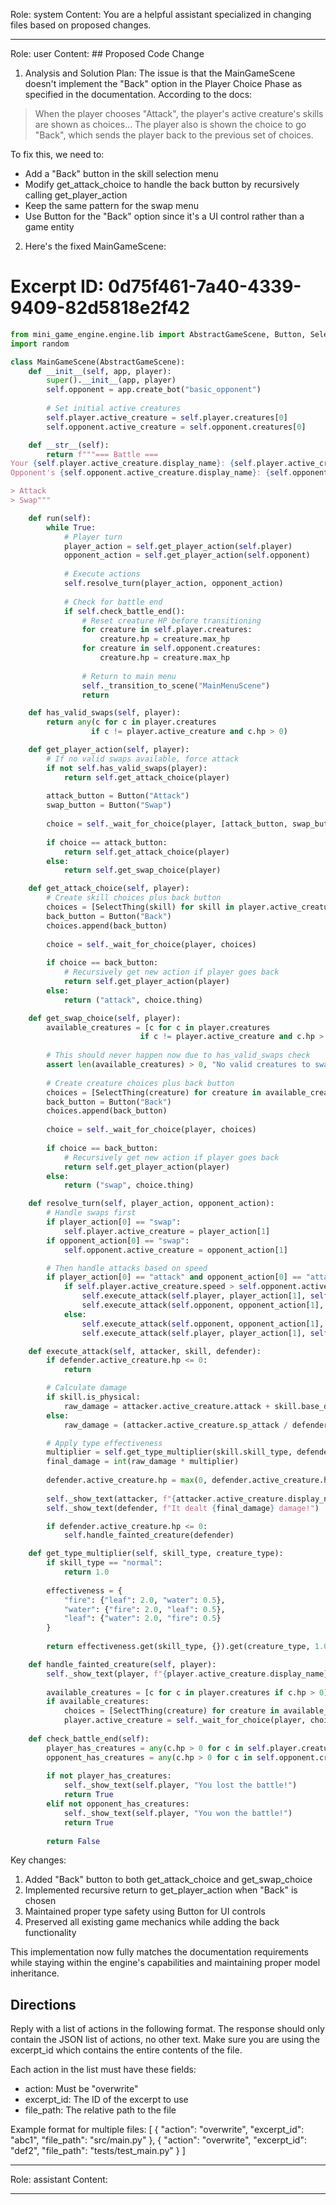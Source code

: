 Role: system
Content: You are a helpful assistant specialized in changing files based on proposed changes.
__________________
Role: user
Content: ## Proposed Code Change
1. Analysis and Solution Plan:
The issue is that the MainGameScene doesn't implement the "Back" option in the Player Choice Phase as specified in the documentation. According to the docs:

> When the player chooses "Attack", the player's active creature's skills are shown as choices... The player also is shown the choice to go "Back", which sends the player back to the previous set of choices.

To fix this, we need to:
- Add a "Back" button in the skill selection menu
- Modify get_attack_choice to handle the back button by recursively calling get_player_action
- Keep the same pattern for the swap menu
- Use Button for the "Back" option since it's a UI control rather than a game entity

2. Here's the fixed MainGameScene:

# Excerpt ID: 0d75f461-7a40-4339-9409-82d5818e2f42
```python main_game/scenes/main_game_scene.py
from mini_game_engine.engine.lib import AbstractGameScene, Button, SelectThing
import random

class MainGameScene(AbstractGameScene):
    def __init__(self, app, player):
        super().__init__(app, player)
        self.opponent = app.create_bot("basic_opponent")
        
        # Set initial active creatures
        self.player.active_creature = self.player.creatures[0]
        self.opponent.active_creature = self.opponent.creatures[0]

    def __str__(self):
        return f"""=== Battle ===
Your {self.player.active_creature.display_name}: {self.player.active_creature.hp}/{self.player.active_creature.max_hp} HP
Opponent's {self.opponent.active_creature.display_name}: {self.opponent.active_creature.hp}/{self.opponent.active_creature.max_hp} HP

> Attack
> Swap"""

    def run(self):
        while True:
            # Player turn
            player_action = self.get_player_action(self.player)
            opponent_action = self.get_player_action(self.opponent)
            
            # Execute actions
            self.resolve_turn(player_action, opponent_action)
            
            # Check for battle end
            if self.check_battle_end():
                # Reset creature HP before transitioning
                for creature in self.player.creatures:
                    creature.hp = creature.max_hp
                for creature in self.opponent.creatures:
                    creature.hp = creature.max_hp
                    
                # Return to main menu
                self._transition_to_scene("MainMenuScene")
                return

    def has_valid_swaps(self, player):
        return any(c for c in player.creatures 
                  if c != player.active_creature and c.hp > 0)

    def get_player_action(self, player):
        # If no valid swaps available, force attack
        if not self.has_valid_swaps(player):
            return self.get_attack_choice(player)
            
        attack_button = Button("Attack")
        swap_button = Button("Swap")
        
        choice = self._wait_for_choice(player, [attack_button, swap_button])
        
        if choice == attack_button:
            return self.get_attack_choice(player)
        else:
            return self.get_swap_choice(player)

    def get_attack_choice(self, player):
        # Create skill choices plus back button
        choices = [SelectThing(skill) for skill in player.active_creature.skills]
        back_button = Button("Back")
        choices.append(back_button)
        
        choice = self._wait_for_choice(player, choices)
        
        if choice == back_button:
            # Recursively get new action if player goes back
            return self.get_player_action(player)
        else:
            return ("attack", choice.thing)

    def get_swap_choice(self, player):
        available_creatures = [c for c in player.creatures 
                             if c != player.active_creature and c.hp > 0]
        
        # This should never happen now due to has_valid_swaps check
        assert len(available_creatures) > 0, "No valid creatures to swap to"
        
        # Create creature choices plus back button
        choices = [SelectThing(creature) for creature in available_creatures]
        back_button = Button("Back")
        choices.append(back_button)
        
        choice = self._wait_for_choice(player, choices)
        
        if choice == back_button:
            # Recursively get new action if player goes back
            return self.get_player_action(player)
        else:
            return ("swap", choice.thing)

    def resolve_turn(self, player_action, opponent_action):
        # Handle swaps first
        if player_action[0] == "swap":
            self.player.active_creature = player_action[1]
        if opponent_action[0] == "swap":
            self.opponent.active_creature = opponent_action[1]

        # Then handle attacks based on speed
        if player_action[0] == "attack" and opponent_action[0] == "attack":
            if self.player.active_creature.speed > self.opponent.active_creature.speed:
                self.execute_attack(self.player, player_action[1], self.opponent)
                self.execute_attack(self.opponent, opponent_action[1], self.player)
            else:
                self.execute_attack(self.opponent, opponent_action[1], self.player)
                self.execute_attack(self.player, player_action[1], self.opponent)

    def execute_attack(self, attacker, skill, defender):
        if defender.active_creature.hp <= 0:
            return

        # Calculate damage
        if skill.is_physical:
            raw_damage = attacker.active_creature.attack + skill.base_damage - defender.active_creature.defense
        else:
            raw_damage = (attacker.active_creature.sp_attack / defender.active_creature.sp_defense) * skill.base_damage

        # Apply type effectiveness
        multiplier = self.get_type_multiplier(skill.skill_type, defender.active_creature.creature_type)
        final_damage = int(raw_damage * multiplier)
        
        defender.active_creature.hp = max(0, defender.active_creature.hp - final_damage)
        
        self._show_text(attacker, f"{attacker.active_creature.display_name} used {skill.display_name}!")
        self._show_text(defender, f"It dealt {final_damage} damage!")

        if defender.active_creature.hp <= 0:
            self.handle_fainted_creature(defender)

    def get_type_multiplier(self, skill_type, creature_type):
        if skill_type == "normal":
            return 1.0
        
        effectiveness = {
            "fire": {"leaf": 2.0, "water": 0.5},
            "water": {"fire": 2.0, "leaf": 0.5},
            "leaf": {"water": 2.0, "fire": 0.5}
        }
        
        return effectiveness.get(skill_type, {}).get(creature_type, 1.0)

    def handle_fainted_creature(self, player):
        self._show_text(player, f"{player.active_creature.display_name} fainted!")
        
        available_creatures = [c for c in player.creatures if c.hp > 0]
        if available_creatures:
            choices = [SelectThing(creature) for creature in available_creatures]
            player.active_creature = self._wait_for_choice(player, choices).thing
        
    def check_battle_end(self):
        player_has_creatures = any(c.hp > 0 for c in self.player.creatures)
        opponent_has_creatures = any(c.hp > 0 for c in self.opponent.creatures)
        
        if not player_has_creatures:
            self._show_text(self.player, "You lost the battle!")
            return True
        elif not opponent_has_creatures:
            self._show_text(self.player, "You won the battle!")
            return True
            
        return False
```

Key changes:
1. Added "Back" button to both get_attack_choice and get_swap_choice
2. Implemented recursive return to get_player_action when "Back" is chosen
3. Maintained proper type safety using Button for UI controls
4. Preserved all existing game mechanics while adding the back functionality

This implementation now fully matches the documentation requirements while staying within the engine's capabilities and maintaining proper model inheritance.

## Directions
Reply with a list of actions in the following format. The response should only contain the JSON list of actions, no other text.
Make sure you are using the excerpt_id which contains the entire contents of the file.

Each action in the list must have these fields:
- action: Must be "overwrite"
- excerpt_id: The ID of the excerpt to use
- file_path: The relative path to the file

Example format for multiple files:
[
    {
        "action": "overwrite",
        "excerpt_id": "abc1",
        "file_path": "src/main.py"
    },
    {
        "action": "overwrite",
        "excerpt_id": "def2",
        "file_path": "tests/test_main.py"
    }
]
__________________
Role: assistant
Content: 
__________________
